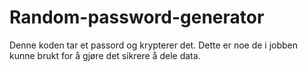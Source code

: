 # Random-password-generator

Denne koden tar et passord og krypterer det. Dette er noe de i jobben kunne brukt for å gjøre det sikrere å dele data. 